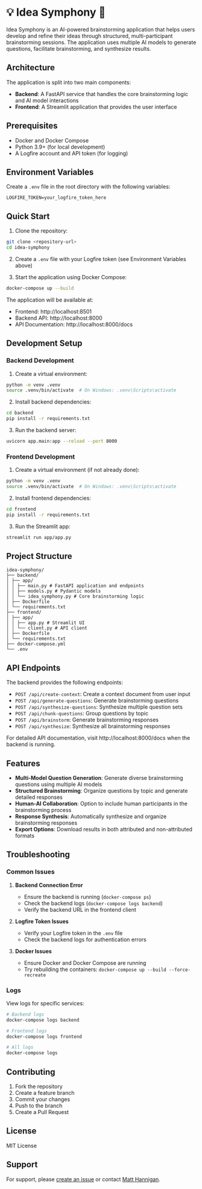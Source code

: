 # 💡 Idea Symphony 🎵

Idea Symphony is an AI-powered brainstorming application that helps users develop and refine their ideas through structured, multi-participant brainstorming sessions. The application uses multiple AI models to generate questions, facilitate brainstorming, and synthesize results.

## Architecture

The application is split into two main components:

- **Backend**: A FastAPI service that handles the core brainstorming logic and AI model interactions
- **Frontend**: A Streamlit application that provides the user interface

## Prerequisites

- Docker and Docker Compose
- Python 3.9+ (for local development)
- A Logfire account and API token (for logging)

## Environment Variables

Create a `.env` file in the root directory with the following variables:

```env
LOGFIRE_TOKEN=your_logfire_token_here
```

## Quick Start

1. Clone the repository:
```bash
git clone <repository-url>
cd idea-symphony
```

2. Create a `.env` file with your Logfire token (see Environment Variables above)

3. Start the application using Docker Compose:
```bash
docker-compose up --build
```

The application will be available at:
- Frontend: http://localhost:8501
- Backend API: http://localhost:8000
- API Documentation: http://localhost:8000/docs

## Development Setup

### Backend Development

1. Create a virtual environment:
```bash
python -m venv .venv
source .venv/bin/activate  # On Windows: .venv\Scripts\activate
```

2. Install backend dependencies:
```bash
cd backend
pip install -r requirements.txt
```

3. Run the backend server:
```bash
uvicorn app.main:app --reload --port 8000
```

### Frontend Development

1. Create a virtual environment (if not already done):
```bash
python -m venv .venv
source .venv/bin/activate  # On Windows: .venv\Scripts\activate
```

2. Install frontend dependencies:
```bash
cd frontend
pip install -r requirements.txt
```

3. Run the Streamlit app:
```bash
streamlit run app/app.py
```

## Project Structure
```
idea-symphony/
├── backend/
│ ├── app/
│ │ ├── main.py # FastAPI application and endpoints
│ │ ├── models.py # Pydantic models
│ │ └── idea_symphony.py # Core brainstorming logic
│ ├── Dockerfile
│ └── requirements.txt
├── frontend/
│ ├── app/
│ │ ├── app.py # Streamlit UI
│ │ └── client.py # API client
│ ├── Dockerfile
│ └── requirements.txt
├── docker-compose.yml
└── .env
```

## API Endpoints

The backend provides the following endpoints:

- `POST /api/create-context`: Create a context document from user input
- `POST /api/generate-questions`: Generate brainstorming questions
- `POST /api/synthesize-questions`: Synthesize multiple question sets
- `POST /api/chunk-questions`: Group questions by topic
- `POST /api/brainstorm`: Generate brainstorming responses
- `POST /api/synthesize`: Synthesize all brainstorming responses

For detailed API documentation, visit http://localhost:8000/docs when the backend is running.

## Features

- **Multi-Model Question Generation**: Generate diverse brainstorming questions using multiple AI models
- **Structured Brainstorming**: Organize questions by topic and generate detailed responses
- **Human-AI Collaboration**: Option to include human participants in the brainstorming process
- **Response Synthesis**: Automatically synthesize and organize brainstorming responses
- **Export Options**: Download results in both attributed and non-attributed formats

## Troubleshooting

### Common Issues

1. **Backend Connection Error**
   - Ensure the backend is running (`docker-compose ps`)
   - Check the backend logs (`docker-compose logs backend`)
   - Verify the backend URL in the frontend client

2. **Logfire Token Issues**
   - Verify your Logfire token in the `.env` file
   - Check the backend logs for authentication errors

3. **Docker Issues**
   - Ensure Docker and Docker Compose are running
   - Try rebuilding the containers: `docker-compose up --build --force-recreate`

### Logs

View logs for specific services:
```bash
# Backend logs
docker-compose logs backend

# Frontend logs
docker-compose logs frontend

# All logs
docker-compose logs
```

## Contributing

1. Fork the repository
2. Create a feature branch
3. Commit your changes
4. Push to the branch
5. Create a Pull Request

## License

MIT License

## Support

For support, please [create an issue](https://github.com/matthannigan/idea-symphony_prototype/issues) or contact [Matt Hannigan](https://github.com/matthannigan).

